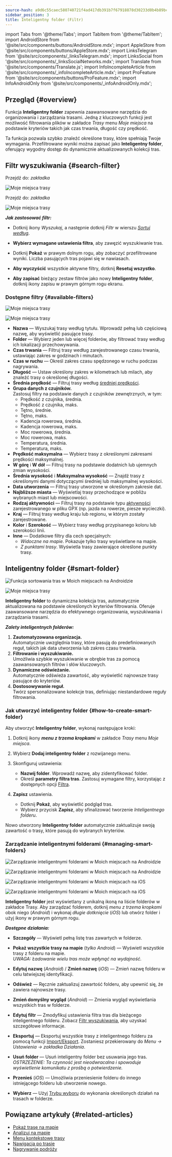 ```yaml
---
source-hash: a9d6c55caec580740721f4ad417db391b7f67918878d30233d0b4b89bc3ee9d5
sidebar_position: 3
title: Inteligentny folder (Filtr)
---
```

import Tabs from '@theme/Tabs';
import TabItem from '@theme/TabItem';
import AndroidStore from '@site/src/components/buttons/AndroidStore.mdx';
import AppleStore from '@site/src/components/buttons/AppleStore.mdx';
import LinksTelegram from '@site/src/components/_linksTelegram.mdx';
import LinksSocial from '@site/src/components/_linksSocialNetworks.mdx';
import Translate from '@site/src/components/Translate.js';
import InfoIncompleteArticle from '@site/src/components/_infoIncompleteArticle.mdx';
import ProFeature from '@site/src/components/buttons/ProFeature.mdx';
import InfoAndroidOnly from '@site/src/components/_infoAndroidOnly.mdx';



## Przegląd {#overview}

Funkcja **Inteligentny folder** zapewnia zaawansowane narzędzia do organizowania i zarządzania trasami. Jedną z kluczowych funkcji jest możliwość filtrowania plików w zakładce *Trasy* menu *Moje miejsca* na podstawie kryteriów takich jak czas trwania, długość czy prędkość.  

Ta funkcja pozwala szybko znaleźć określone trasy, które spełniają Twoje wymagania. Przefiltrowane wyniki można zapisać jako **Inteligentny folder**, oferujący wygodny dostęp do dynamicznie aktualizowanych kolekcji tras.


## Filtr wyszukiwania {#search-filter}

<Tabs groupId="operating-systems" queryString="current-os">

<TabItem value="android" label="Android">

Przejdź do: *zakładka <Translate android="true" ids="shared_string_menu,shared_string_my_places,shared_string_gpx_files"/>*

![Moje miejsca trasy](@site/static/img/personal/tracks/my_places_tracks_filter_2_andr.png)

</TabItem>

<TabItem value="ios" label="iOS">

Przejdź do: *zakładka <Translate ios="true" ids="shared_string_menu,shared_string_my_places,shared_string_gpx_tracks"/>*

![Moje miejsca trasy](@site/static/img/personal/tracks/my_places_tracks_filter_ios.png)

</TabItem>

</Tabs>

***Jak zastosować filtr:***

- Dotknij ikony *Wyszukaj*, a następnie dotknij *Filtr* w wierszu [*Sortuj według*](./manage-tracks.md#sort-by).

- **Wybierz wymagane ustawienia filtra**, aby zawęzić wyszukiwanie tras.

- Dotknij **Pokaż** w prawym dolnym rogu, aby zobaczyć przefiltrowane wyniki. Liczba pasujących tras pojawi się w nawiasach.

- **Aby wyczyścić** wszystkie aktywne filtry, dotknij **Resetuj wszystko**.

- **Aby zapisać** bieżący zestaw filtrów jako nowy **Inteligentny folder**, dotknij ikony zapisu w prawym górnym rogu ekranu.


### Dostępne filtry {#available-filters}

<Tabs groupId="operating-systems" queryString="current-os">

<TabItem value="android" label="Android">

![Moje miejsca trasy](@site/static/img/personal/tracks/my_places_tracks_filter_andr.png)

</TabItem>

<TabItem value="ios" label="iOS">

![Moje miejsca trasy](@site/static/img/personal/tracks/my_places_tracks_filter_2_ios.png)

</TabItem>

</Tabs>

- **Nazwa** — Wyszukaj trasy według tytułu. Wprowadź pełną lub częściową nazwę, aby wyświetlić pasujące trasy.
- **Folder** — Wybierz jeden lub więcej folderów, aby filtrować trasy według ich lokalizacji przechowywania.
- **Czas trwania** — Filtruj trasy według zarejestrowanego czasu trwania, ustawiając zakres w godzinach i minutach.
- **Czas w ruchu** — Określ zakres czasu spędzonego w ruchu podczas nagrywania.
- **Długość** — Ustaw określony zakres w kilometrach lub milach, aby znaleźć trasy o określonej długości.
- **Średnia prędkość** — Filtruj trasy według [średniej prędkości](../../widgets/info-widgets.md#average-speed).
- **Grupa danych z czujników.**  
    Zastosuj filtry na podstawie danych z czujników zewnętrznych, w tym:
    - Prędkość z czujnika, średnia.
    - Prędkość z czujnika, maks.
    - Tętno, średnie.
    - Tętno, maks.
    - Kadencja rowerowa, średnia.
    - Kadencja rowerowa, maks.
    - Moc rowerowa, średnia.
    - Moc rowerowa, maks.
    - Temperatura, średnia.
    - Temperatura, maks.
- **Prędkość maksymalna** — Wybierz trasy z określonymi zakresami prędkości maksymalnej.
- **W górę** i **W dół** — Filtruj trasy na podstawie dodatnich lub ujemnych zmian wysokości.
- **Średnia wysokość** i **Maksymalna wysokość** — Znajdź trasy z określonymi danymi dotyczącymi średniej lub maksymalnej wysokości.
- **Data utworzenia** — Filtruj trasy utworzone w określonym zakresie dat.
- **Najbliższe miasta** — Wyświetlaj trasy przechodzące w pobliżu wybranych miast lub miejscowości.
- **Rodzaj aktywności** — Filtruj trasy na podstawie typu [aktywności](../../map/tracks/track-context-menu.md#ttrack-activity-type) zarejestrowanego w pliku GPX (np. jazda na rowerze, piesze wycieczki).
- **Kraj** — Filtruj trasy według kraju lub regionu, w którym zostały zarejestrowane.
- **Kolor** i **Szerokość** — Wybierz trasy według przypisanego koloru lub szerokości linii.
- **Inne** — Dodatkowe filtry dla cech specjalnych:
    - *Widoczne na mapie*. Pokazuje tylko trasy wyświetlane na mapie.
    - *Z punktami trasy*. Wyświetla trasy zawierające określone punkty trasy.


## Inteligentny folder {#smart-folder}

<Tabs groupId="operating-systems" queryString="current-os">

<TabItem value="android" label="Android">

![Funkcja sortowania tras w Moich miejscach na Androidzie](@site/static/img/personal/tracks/my_places_smart_folder_andr.png)

</TabItem>

<TabItem value="ios" label="iOS">

![Moje miejsca trasy](@site/static/img/personal/tracks/my_places_smart_folder_ios.png)

</TabItem>

</Tabs>

**Inteligentny folder** to dynamiczna kolekcja tras, automatycznie aktualizowana na podstawie określonych kryteriów filtrowania. Oferuje zaawansowane narzędzia do efektywnego organizowania, wyszukiwania i zarządzania trasami.  

***Zalety inteligentnych folderów:***

1. **Zautomatyzowana organizacja.**  
    Automatycznie uwzględnia trasy, które pasują do predefiniowanych reguł, takich jak data utworzenia lub zakres czasu trwania.
2. **Filtrowanie i wyszukiwanie.**  
    Umożliwia szybkie wyszukiwanie w obrębie tras za pomocą zaawansowanych filtrów i słów kluczowych.
3. **Dynamiczne odświeżanie.**  
    Automatycznie odświeża zawartość, aby wyświetlić najnowsze trasy pasujące do kryteriów.
4. **Dostosowywanie reguł.**  
    Twórz spersonalizowane kolekcje tras, definiując niestandardowe reguły filtrowania.


### Jak utworzyć inteligentny folder {#how-to-create-smart-folder}

Aby utworzyć **Inteligentny folder**, wykonaj następujące kroki:

1. Dotknij ikony ***menu z trzema kropkami*** w zakładce *Trasy* menu *Moje miejsca*.

2. Wybierz **Dodaj inteligentny folder** z rozwijanego menu.

3. Skonfiguruj ustawienia:
   - **Nazwij folder**. Wprowadź nazwę, aby zidentyfikować folder.
   - Określ **parametry filtra tras**. Zastosuj wymagane filtry, korzystając z dostępnych opcji [Filtra](#available-filters).

4. **Zapisz** ustawienia.
    - Dotknij **Pokaż**, aby wyświetlić podgląd tras.
    - Wybierz przycisk **Zapisz**, aby sfinalizować tworzenie *Inteligentnego folderu*.

Nowo utworzony **Inteligentny folder** automatycznie zaktualizuje swoją zawartość o trasy, które pasują do wybranych kryteriów.


### Zarządzanie inteligentnymi folderami {#managing-smart-folders}

<Tabs groupId="operating-systems" queryString="current-os">

<TabItem value="android" label="Android">

![Zarządzanie inteligentnymi folderami w Moich miejscach na Androidzie](@site/static/img/personal/tracks/my_places_smart_folder_2-1_andr.png)

![Zarządzanie inteligentnymi folderami w Moich miejscach na Androidzie](@site/static/img/personal/tracks/my_places_smart_folder_3_andr.png)

</TabItem>

<TabItem value="ios" label="iOS">

![Zarządzanie inteligentnymi folderami w Moich miejscach na iOS](@site/static/img/personal/tracks/folder_menu_2_ios.png)

![Zarządzanie inteligentnymi folderami w Moich miejscach na iOS](@site/static/img/personal/tracks/my_places_smart_folder_2_ios.png)

</TabItem>

</Tabs>

**Inteligentny folder** jest wyświetlany z unikalną ikoną na liście folderów w zakładce Trasy. Aby zarządzać folderem, dotknij *menu z trzema kropkami* obok niego (*Android*) i wykonaj *długie dotknięcie* (*iOS*) lub otwórz folder i użyj ikony w prawym górnym rogu.

***Dostępne działania:***

- **Szczegóły** — Wyświetl pełną listę tras zawartych w folderze.

- **Pokaż wszystkie trasy na mapie** (*tylko Android*) — Wyświetl wszystkie trasy z folderu na mapie.  
    *UWAGA: Ładowanie wielu tras może wpłynąć na wydajność.*

- **Edytuj nazwę** (*Android*) / **Zmień nazwę** (*iOS*) — Zmień nazwę folderu w celu łatwiejszej identyfikacji.

- **Odśwież** — Ręcznie zaktualizuj zawartość folderu, aby upewnić się, że zawiera najnowsze trasy.

- **Zmień domyślny wygląd** (*Android*) — Zmienia wygląd wyświetlania wszystkich tras w folderze.

- **Edytuj filtr** — Zmodyfikuj ustawienia filtra tras dla bieżącego inteligentnego folderu. Zobacz [Filtr wyszukiwania](#search-filter), aby uzyskać szczegółowe informacje.

- **Eksportuj** — Eksportuj wszystkie trasy z inteligentnego folderu za pomocą funkcji [Import/Eksport](../../personal/import-export.md). Zostaniesz przekierowany do *Menu → Ustawienia → zakładka Działania*.

- **Usuń folder** — Usuń inteligentny folder bez usuwania jego tras.  
    *OSTRZEŻENIE: Ta czynność jest nieodwracalna i spowoduje wyświetlenie komunikatu z prośbą o potwierdzenie.*

- **Przenieś** (*iOS*) — Umożliwia przeniesienie folderu do innego istniejącego folderu lub utworzenie nowego.

- **Wybierz** — Użyj [Trybu wyboru](./manage-tracks.md#selection-mode) do wykonania określonych działań na trasach w folderze.


## Powiązane artykuły {#related-articles}

- [Pokaż trasę na mapie](../../map/tracks/index.md)
- [Analizuj na mapie](../../map/tracks/index.md#analyze-track-on-map)
- [Menu kontekstowe trasy](../../map/tracks/track-context-menu.md)
- [Nawigacja po trasie](../../navigation/setup/gpx-navigation.md)
- [Nagrywanie podróży](../../plugins/trip-recording.md)